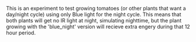 This is an experiment to test growing tomatoes (or other plants that want a day/night cycle) using only Blue light for the night cycle. This means that both plants will get no IR light at night, simulating nighttime, but the plant growing with the 'blue_night' version will recieve extra engery during that 12 hour period.
